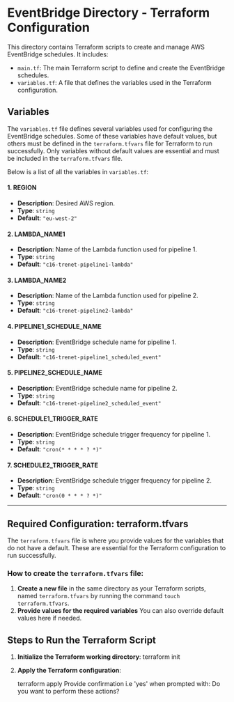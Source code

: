 # **EventBridge Directory - Terraform Configuration**

This directory contains Terraform scripts to create and manage AWS EventBridge schedules. It includes:

- `main.tf`: The main Terraform script to define and create the EventBridge schedules.
- `variables.tf`: A file that defines the variables used in the Terraform configuration.

## **Variables**

The `variables.tf` file defines several variables used for configuring the EventBridge schedules. Some of these variables have default values, but others must be defined in the `terraform.tfvars` file for Terraform to run successfully. Only variables without default values are essential and must be included in the `terraform.tfvars` file.

Below is a list of all the variables in `variables.tf`:

#### **1. REGION**
- **Description**: Desired AWS region.
- **Type**: `string`
- **Default**: `"eu-west-2"`

#### **2. LAMBDA_NAME1**
- **Description**: Name of the Lambda function used for pipeline 1.
- **Type**: `string`
- **Default**: `"c16-trenet-pipeline1-lambda"`

#### **3. LAMBDA_NAME2**
- **Description**: Name of the Lambda function used for pipeline 2.
- **Type**: `string`
- **Default**: `"c16-trenet-pipeline2-lambda"`

#### **4. PIPELINE1_SCHEDULE_NAME**
- **Description**: EventBridge schedule name for pipeline 1.
- **Type**: `string`
- **Default**: `"c16-trenet-pipeline1_scheduled_event"`

#### **5. PIPELINE2_SCHEDULE_NAME**
- **Description**: EventBridge schedule name for pipeline 2.
- **Type**: `string`
- **Default**: `"c16-trenet-pipeline2_scheduled_event"`

#### **6. SCHEDULE1_TRIGGER_RATE**
- **Description**: EventBridge schedule trigger frequency for pipeline 1.
- **Type**: `string`
- **Default**: `"cron(* * * * ? *)"`

#### **7. SCHEDULE2_TRIGGER_RATE**
- **Description**: EventBridge schedule trigger frequency for pipeline 2.
- **Type**: `string`
- **Default**: `"cron(0 * * * ? *)"`

---

## **Required Configuration: terraform.tfvars**

The `terraform.tfvars` file is where you provide values for the variables that do not have a default. These are essential for the Terraform configuration to run successfully.

### How to create the `terraform.tfvars` file:

1. **Create a new file** in the same directory as your Terraform scripts, named `terraform.tfvars` by running the command `touch terraform.tfvars`.
2. **Provide values for the required variables** You can also override default values here if needed.

## **Steps to Run the Terraform Script**

1. **Initialize the Terraform working directory**:
   terraform init
   
2. **Apply the Terraform configuration**:

   terraform apply
   Provide confirmation i.e 'yes' when prompted with: Do you want to perform these actions?
